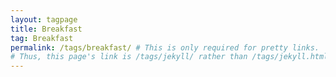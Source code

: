 ```yaml
---
layout: tagpage
title: Breakfast
tag: Breakfast
permalink: /tags/breakfast/ # This is only required for pretty links.
# Thus, this page's link is /tags/jekyll/ rather than /tags/jekyll.html
---
```

